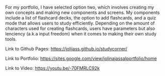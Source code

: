 For my portfolio, I have selected option two, which involves creating my own concepts and making new components and screens. My components include a list of flashcard decks, the option to add flashcards, and a quiz mode that allows users to study efficiently. Depending on the amount of characters used for creating flashcards, users have parameters but also lenciency (a.k.a input freedom) when it comes to making their own study tools.

Link to Github Pages: https://jolijass.github.io/studycorner/

Link to Portfolio: https://sites.google.com/view/jolinajassalportfolio/home

Link to Video: https://youtu.be/-70FMRLC92k
